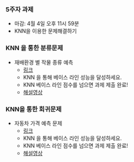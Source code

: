 ### 5주자 과제
- 마감: 4월 4일 오후 11시 59분
- KNN을 이용한 문제해결하기

### KNN 을 통한 분류문제 
- 재배환경 별 작물 종류 예측
  - [링크](https://www.kaggle.com/t/c70d8464ca5644ff895eb42b6b26c527)
  - KNN 을 통해 베이스 라인 성능을 달성하세요.
  - KNN 베이스 라인 점수를 넘으면 과제 제출 완료!
  - [해설영상](https://youtu.be/sNN3pf5POm0)
 
### KNN을 통한 회귀문제
- 자동차 가격 예측 문제
  - [링크](https://www.kaggle.com/t/644c4141565843d5a7d46873bffc2679)
  - KNN 을 통해 베이스 라인 성능을 달성하세요.
  - KNN 베이스 라인 점수를 넘으면 과제 제출 완료! 
  - [해설영상](https://youtu.be/EI3zVebwjGw)
